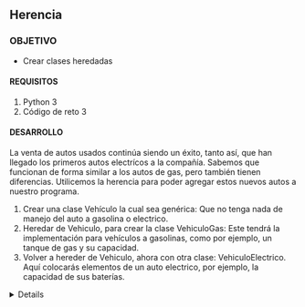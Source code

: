  	
## Herencia

### OBJETIVO 

- Crear clases heredadas

#### REQUISITOS 

1. Python 3
2. Código de reto 3

#### DESARROLLO

La venta de autos usados continúa siendo un éxito, tanto así, que han llegado los primeros autos electrícos a la compañía.
Sabemos que funcionan de forma similar a los autos de gas, pero también tienen diferencias.
Utilicemos la herencia para poder agregar estos nuevos autos a nuestro programa.

1. Crear una clase Vehículo la cual sea genérica: Que no tenga nada de manejo del auto a gasolina o electrico.
2. Heredar de Vehiculo, para crear la clase VehiculoGas: Este tendrá la implementación para vehículos a gasolinas,
   como por ejemplo, un tanque de gas y su capacidad.
3. Volver a hereder de Vehiculo, ahora con otra clase: VehiculoElectrico. Aquí colocarás elementos de un auto electrico,
   por ejemplo, la capacidad de sus baterías.


<details>
	class Vehiculo:
		def __init__(self,ruedas = 0, medio = 'medio', velocidad = 'no se mueve'):
			self.__ruedas = ruedas
			self.__velocidad = velocidad
			self.__medio = medio
		def avanzar(self):
			print("El vehiculo se mueve a velocidad {}".format(self.__velocidad))
		def __str__(self):
			return "ruedas {}, medio: {}, velocidad:{}".format(self.__ruedas, self.__medio, self.__velocidad)
		def describir(self):
			print("Es un vehiculo de {} ruedas".format(self.__ruedas))
			print("se mueve a velocidad {}".format(self.__velocidad))
			print("Su medio es {}".format(self.__medio))

	class Vehiculo_terrestre(Vehiculo):
		def __init__(self, ruedas=0, velocidad='no se mueve'):
			super().__init__(ruedas, 'tierra', velocidad)
		def estacionarse(self):
			print("El vehiculo está estacionado")

	class Vehiculo_acuatico(Vehiculo):
		def __init__(self, velocidad='no se mueve'):
			super().__init__(0, 'agua', velocidad)
		def undirse(self):
			print("El vehiculo se undió")

	class Vehiculo_aereo(Vehiculo):
		def __init__(self, ruedas=0, velocidad='no se mueve'):
			super().__init__(ruedas, 'aire', velocidad)
		def despegar(self):
			print("El vehiculo está despegando")

	barco = Vehiculo_acuatico(velocidad='lenta')

	avion = Vehiculo_aereo(ruedas=4,velocidad='rapida')

	auto = Vehiculo_terrestre(ruedas=4,velocidad='media')
	barco.describir()

	avion.describir()

	auto.describir()

	auto.avanzar()

	print(avion)
	auto.estacionarse()
	avion.despegar()
	barco.undirse()
</details> 


